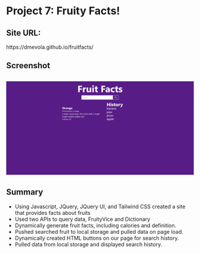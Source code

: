 <h1>Project 7: Fruity Facts! <h2>
 
 <h2>Site URL:</h2>
  https://dmevola.github.io/fruitfacts/
 
 <h2>Screenshot<h2>
 <img src="./assets/images/fruitfacts.jpg" alt="Screenshot of the Fruit Facts site"></img>
   
 <h2>Summary</h2>
   
  <ul>
    <li>Using Javascript, JQuery, JQuery UI, and Tailwind CSS created a site that provides facts about fruits</li>
    <li>Used two APIs to query data, FruityVice and Dictionary</li>
    <li>Dynamically generate fruit facts, including calories and definition.</li>
    <li>Pushed searched fruit to local storage and pulled data on page load.</li>
    <li>Dynamically created HTML buttons on our page for search history.</li>
    <li>Pulled data from local storage and displayed search history.</li>
   </ul>
